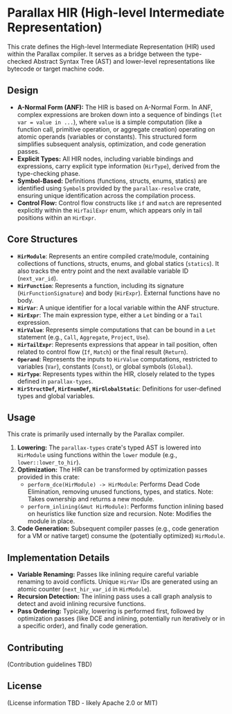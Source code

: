 # Parallax HIR (High-level Intermediate Representation)

This crate defines the High-level Intermediate Representation (HIR) used within the Parallax compiler. It serves as a bridge between the type-checked Abstract Syntax Tree (AST) and lower-level representations like bytecode or target machine code.

## Design

*   **A-Normal Form (ANF):** The HIR is based on A-Normal Form. In ANF, complex expressions are broken down into a sequence of bindings (`let var = value in ...`), where `value` is a simple computation (like a function call, primitive operation, or aggregate creation) operating on atomic operands (variables or constants). This structured form simplifies subsequent analysis, optimization, and code generation passes.
*   **Explicit Types:** All HIR nodes, including variable bindings and expressions, carry explicit type information (`HirType`), derived from the type-checking phase.
*   **Symbol-Based:** Definitions (functions, structs, enums, statics) are identified using `Symbol`s provided by the `parallax-resolve` crate, ensuring unique identification across the compilation process.
*   **Control Flow:** Control flow constructs like `if` and `match` are represented explicitly within the `HirTailExpr` enum, which appears only in tail positions within an `HirExpr`.

## Core Structures

*   **`HirModule`**: Represents an entire compiled crate/module, containing collections of functions, structs, enums, and global statics (`statics`). It also tracks the entry point and the next available variable ID (`next_var_id`).
*   **`HirFunction`**: Represents a function, including its signature (`HirFunctionSignature`) and body (`HirExpr`). External functions have no body.
*   **`HirVar`**: A unique identifier for a local variable within the ANF structure.
*   **`HirExpr`**: The main expression type, either a `Let` binding or a `Tail` expression.
*   **`HirValue`**: Represents simple computations that can be bound in a `Let` statement (e.g., `Call`, `Aggregate`, `Project`, `Use`).
*   **`HirTailExpr`**: Represents expressions that appear in tail position, often related to control flow (`If`, `Match`) or the final result (`Return`).
*   **`Operand`**: Represents the inputs to `HirValue` computations, restricted to variables (`Var`), constants (`Const`), or global symbols (`Global`).
*   **`HirType`**: Represents types within the HIR, closely related to the types defined in `parallax-types`.
*   **`HirStructDef`, `HirEnumDef`, `HirGlobalStatic`**: Definitions for user-defined types and global variables.

## Usage

This crate is primarily used internally by the Parallax compiler.

1.  **Lowering:** The `parallax-types` crate's typed AST is lowered into `HirModule` using functions within the `lower` module (e.g., `lower::lower_to_hir`).
2.  **Optimization:** The HIR can be transformed by optimization passes provided in this crate:
    *   `perform_dce(HirModule) -> HirModule`: Performs Dead Code Elimination, removing unused functions, types, and statics. Note: Takes ownership and returns a new module.
    *   `perform_inlining(&mut HirModule)`: Performs function inlining based on heuristics like function size and recursion. Note: Modifies the module in place.
3.  **Code Generation:** Subsequent compiler passes (e.g., code generation for a VM or native target) consume the (potentially optimized) `HirModule`.

## Implementation Details

*   **Variable Renaming:** Passes like inlining require careful variable renaming to avoid conflicts. Unique `HirVar` IDs are generated using an atomic counter (`next_hir_var_id` in `HirModule`).
*   **Recursion Detection:** The inlining pass uses a call graph analysis to detect and avoid inlining recursive functions.
*   **Pass Ordering:** Typically, lowering is performed first, followed by optimization passes (like DCE and inlining, potentially run iteratively or in a specific order), and finally code generation.

## Contributing

(Contribution guidelines TBD)

## License

(License information TBD - likely Apache 2.0 or MIT) 